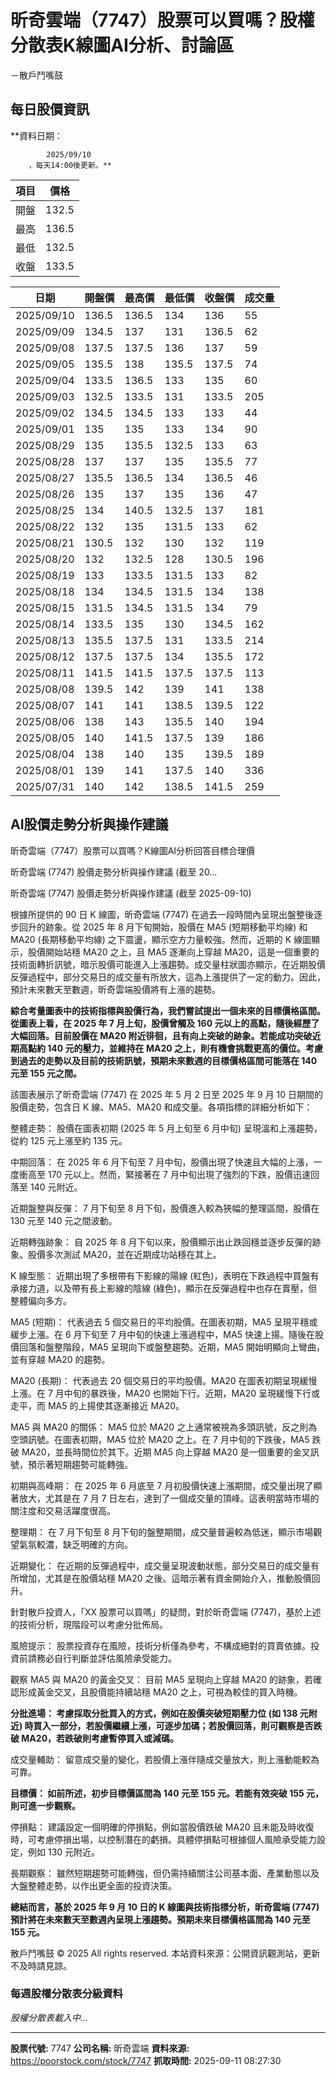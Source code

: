 # 昕奇雲端（7747）股票可以買嗎？股權分散表K線圖AI分析、討論區
－散戶鬥嘴鼓

## 每日股價資訊

**資料日期：
        
            2025/09/10
        ，每天14:00後更新。**

| 項目 | 價格 |
|------|------|
| 開盤 | 132.5 |
| 最高 | 136.5 |
| 最低 | 132.5 |
| 收盤 | 133.5 |

| 日期 | 開盤價 | 最高價 | 最低價 | 收盤價 | 成交量 |
|------|--------|--------|--------|--------|--------|
| 2025/09/10 | 136.5 | 136.5 | 134 | 136 | 55 |
| 2025/09/09 | 134.5 | 137 | 131 | 136.5 | 62 |
| 2025/09/08 | 137.5 | 137.5 | 136 | 137 | 59 |
| 2025/09/05 | 135.5 | 138 | 135.5 | 137.5 | 74 |
| 2025/09/04 | 133.5 | 136.5 | 133 | 135 | 60 |
| 2025/09/03 | 132.5 | 133.5 | 131 | 133.5 | 205 |
| 2025/09/02 | 134.5 | 134.5 | 133 | 133 | 44 |
| 2025/09/01 | 135 | 135 | 133 | 134 | 90 |
| 2025/08/29 | 135 | 135.5 | 132.5 | 133 | 63 |
| 2025/08/28 | 137 | 137 | 135 | 135.5 | 77 |
| 2025/08/27 | 135.5 | 136.5 | 134 | 136.5 | 46 |
| 2025/08/26 | 135 | 137 | 135 | 136 | 47 |
| 2025/08/25 | 134 | 140.5 | 132.5 | 137 | 181 |
| 2025/08/22 | 132 | 135 | 131.5 | 133 | 62 |
| 2025/08/21 | 130.5 | 132 | 130 | 132 | 119 |
| 2025/08/20 | 132 | 132.5 | 128 | 130.5 | 196 |
| 2025/08/19 | 133 | 133.5 | 131.5 | 133 | 82 |
| 2025/08/18 | 134 | 134.5 | 131.5 | 134 | 138 |
| 2025/08/15 | 131.5 | 134.5 | 131.5 | 134 | 79 |
| 2025/08/14 | 133.5 | 135 | 130 | 134.5 | 162 |
| 2025/08/13 | 135.5 | 137.5 | 131 | 133.5 | 214 |
| 2025/08/12 | 137.5 | 137.5 | 134 | 135.5 | 172 |
| 2025/08/11 | 141.5 | 141.5 | 137.5 | 137.5 | 113 |
| 2025/08/08 | 139.5 | 142 | 139 | 141 | 138 |
| 2025/08/07 | 141 | 141 | 138.5 | 139.5 | 122 |
| 2025/08/06 | 138 | 143 | 135.5 | 140 | 194 |
| 2025/08/05 | 140 | 141.5 | 137.5 | 139 | 186 |
| 2025/08/04 | 138 | 140 | 135 | 139.5 | 189 |
| 2025/08/01 | 139 | 141 | 137.5 | 140 | 336 |
| 2025/07/31 | 140 | 142 | 138.5 | 141.5 | 259 |

## AI股價走勢分析與操作建議

昕奇雲端（7747）股票可以買嗎？K線圖AI分析回答目標合理價

昕奇雲端 (7747) 股價走勢分析與操作建議 (截至 20…

昕奇雲端 (7747) 股價走勢分析與操作建議 (截至 2025-09-10)

根據所提供的 90 日 K 線圖，昕奇雲端 (7747) 在過去一段時間內呈現出盤整後逐步回升的跡象。從 2025 年 8 月下旬開始，股價在 MA5 (短期移動平均線) 和 MA20 (長期移動平均線) 之下震盪，顯示空方力量較強。然而，近期的 K 線圖顯示，股價開始站穩 MA20 之上，且 MA5 逐漸向上穿越 MA20，這是一個重要的技術面轉折訊號，暗示股價可能進入上漲趨勢。成交量柱狀圖亦顯示，在近期股價反彈過程中，部分交易日的成交量有所放大，這為上漲提供了一定的動力。因此，預計未來數天至數週，昕奇雲端股價將有上漲的趨勢。

**綜合考量圖表中的技術指標與股價行為，我們嘗試提出一個未來的目標價格區間。從圖表上看，在 2025 年 7 月上旬，股價曾觸及 160 元以上的高點，隨後經歷了大幅回落。目前股價在 MA20 附近徘徊，且有向上突破的跡象。若能成功突破近期高點約 140 元的壓力，並維持在 MA20 之上，則有機會挑戰更高的價位。考慮到過去的走勢以及目前的技術訊號，預期未來數週的目標價格區間可能落在 140 元至 155 元之間。**

該圖表展示了昕奇雲端 (7747) 在 2025 年 5 月 2 日至 2025 年 9 月 10 日期間的股價走勢，包含日 K 線、MA5、MA20 和成交量。各項指標的詳細分析如下：

整體走勢： 股價在圖表初期 (2025 年 5 月上旬至 6 月中旬) 呈現溫和上漲趨勢，從約 125 元上漲至約 135 元。

中期回落： 在 2025 年 6 月下旬至 7 月中旬，股價出現了快速且大幅的上漲，一度衝高至 170 元以上。然而，緊接著在 7 月中旬出現了強烈的下跌，股價迅速回落至 140 元附近。

近期盤整與反彈： 7 月下旬至 8 月下旬，股價進入較為狹幅的整理區間，股價在 130 元至 140 元之間波動。

近期轉強跡象： 自 2025 年 8 月下旬以來，股價顯示出止跌回穩並逐步反彈的跡象。股價多次測試 MA20，並在近期成功站穩在其上。

K 線型態： 近期出現了多根帶有下影線的陽線 (紅色)，表明在下跌過程中買盤有承接力道，以及帶有長上影線的陰線 (綠色)，顯示在反彈過程中也存在賣壓，但整體偏向多方。

MA5 (短期)： 代表過去 5 個交易日的平均股價。在圖表初期，MA5 呈現平穩或緩步上漲。在 6 月下旬至 7 月中旬的快速上漲過程中，MA5 快速上揚。隨後在股價回落和盤整階段，MA5 呈現向下或盤整趨勢。近期，MA5 開始明顯向上彎曲，並有穿越 MA20 的趨勢。

MA20 (長期)： 代表過去 20 個交易日的平均股價。MA20 在圖表初期呈現緩慢上漲。在 7 月中旬的暴跌後，MA20 也開始下行。近期，MA20 呈現緩慢下行或走平，而 MA5 的上揚使其逐漸接近 MA20。

MA5 與 MA20 的關係： MA5 位於 MA20 之上通常被視為多頭訊號，反之則為空頭訊號。在圖表初期，MA5 位於 MA20 之上。在 7 月中旬的下跌後，MA5 跌破 MA20，並長時間位於其下。近期 MA5 向上穿越 MA20 是一個重要的金叉訊號，預示著短期趨勢可能轉強。

初期與高峰期： 在 2025 年 6 月底至 7 月初股價快速上漲期間，成交量出現了顯著放大，尤其是在 7 月 7 日左右，達到了一個成交量的頂峰。這表明當時市場的關注度和交易活躍度很高。

整理期： 在 7 月下旬至 8 月下旬的盤整期間，成交量普遍較為低迷，顯示市場觀望氣氛較濃，缺乏明確的方向。

近期變化： 在近期的反彈過程中，成交量呈現波動狀態，部分交易日的成交量有所增加，尤其是在股價站穩 MA20 之後。這暗示著有資金開始介入，推動股價回升。

針對散戶投資人，「XX 股票可以買嗎」的疑問，對於昕奇雲端 (7747)，基於上述的技術分析，現階段可以考慮分批佈局。

風險提示： 股票投資存在風險，技術分析僅為參考，不構成絕對的買賣依據。投資前請務必自行判斷並評估風險承受能力。

觀察 MA5 與 MA20 的黃金交叉： 目前 MA5 呈現向上穿越 MA20 的跡象，若確認形成黃金交叉，且股價能持續站穩 MA20 之上，可視為較佳的買入時機。

**分批進場： 考慮採取分批買入的方式，例如在股價突破短期壓力位 (如 138 元附近) 時買入一部分，若股價繼續上漲，可逐步加碼；若股價回落，則可觀察是否跌破 MA20，若跌破則考慮暫停買入或減碼。**

成交量輔助： 留意成交量的變化，若股價上漲伴隨成交量放大，則上漲動能較為可靠。

**目標價： 如前所述，初步目標價區間為 140 元至 155 元。若能有效突破 155 元，則可進一步觀察。**

停損點： 建議設定一個明確的停損點，例如當股價跌破 MA20 且未能及時收復時，可考慮停損出場，以控制潛在的虧損。具體停損點可根據個人風險承受能力設定，例如 130 元附近。

長期觀察： 雖然短期趨勢可能轉強，但仍需持續關注公司基本面、產業動態以及大盤整體走勢，以作出更全面的投資決策。

**總結而言，基於 2025 年 9 月 10 日的 K 線圖與技術指標分析，昕奇雲端 (7747) 預計將在未來數天至數週內呈現上漲趨勢。預期未來目標價格區間為 140 元至 155 元。**

散戶鬥嘴鼓 © 2025 All rights reserved. 本站資料來源：公開資訊觀測站，更新不及時請見諒。

### 每週股權分散表分級資料

*股權分散表載入中...*

---

**股票代號:** 7747
**公司名稱:** 昕奇雲端
**資料來源:** https://poorstock.com/stock/7747
**抓取時間:** 2025-09-11 08:27:30